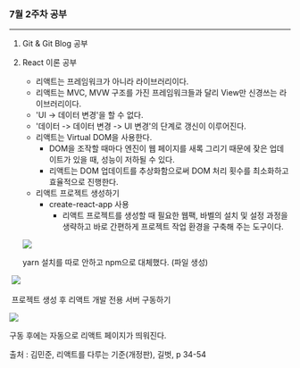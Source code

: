 ### 7월 2주차 공부

------

1. Git & Git Blog 공부

2. React  이론 공부

   * 리액트는 프레임워크가 아니라 라이브러리이다.
   * 리액트는 MVC, MVW 구조를 가진 프레임워크들과 달리 View만 신경쓰는 라이브러리이다.
   * 'UI -> 데이터 변경'을 할 수 없다.
   * '데이터 -> 데이터 변경 -> UI 변경'의 단계로 갱신이 이루어진다.
   * 리액트는 Virtual DOM을 사용한다.
     * DOM을 조작할 때마다 엔진이 웹 페이지를 새록 그리기 때문에 잦은 업데이트가 있을 때, 성능이 저하될 수 있다.
     * 리액트는 DOM 업데이트를 추상화함으로써 DOM 처리 횟수를 최소화하고 효율적으로 진행한다.
   * 리액트 프로젝트 생성하기
     * create-react-app 사용
       * 리액트 프로젝트를 생성할 때 필요한 웹팩, 바벨의 설치 및 설정 과정을 생략하고 바로 간편하게 프로젝트 작업 환경을 구축해 주는 도구이다.

   

   ![](D:\React\Blog\1\1.PNG)

   yarn 설치를 따로 안하고 npm으로 대체했다. (파일 생성)



​		![](D:\React\Blog\1\3.PNG)

​		프로젝트 생성 후 리액트 개발 전용 서버 구동하기



![](D:\React\Blog\1\4.PNG)

구동 후에는 자동으로 리액트 페이지가 띄워진다.





출처 :  김민준, 리액트를 다루는 기준(개정판), 길벗, p 34-54

